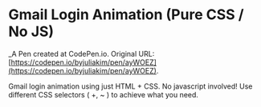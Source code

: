 # Gmail Login Animation (Pure CSS / No JS) 
 _A Pen created at CodePen.io. Original URL: [https://codepen.io/byjuliakim/pen/ayWOEZ](https://codepen.io/byjuliakim/pen/ayWOEZ).

 Gmail login animation using just HTML + CSS. No javascript involved!  Use different CSS selectors ( +, ~ ) to achieve what you need. 